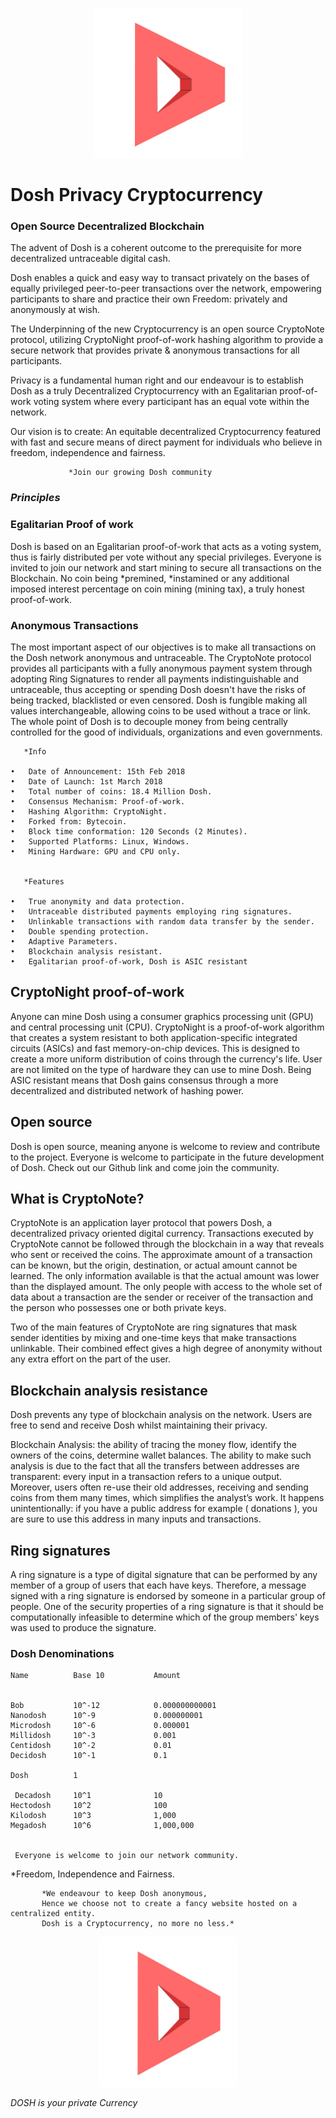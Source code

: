 
<p align="center">
  <img src="dosh-icon.png" width="240" height="240">
</p>


#  Dosh Privacy Cryptocurrency


### Open Source Decentralized Blockchain

The advent of Dosh is a coherent outcome to the prerequisite for more decentralized untraceable digital cash. 

  Dosh enables a quick and easy way to transact privately on the bases of equally privileged peer-to-peer transactions over the network, empowering participants to share and practice their own Freedom: privately and anonymously at wish.
  	
  The Underpinning of the new Cryptocurrency is an open source CryptoNote protocol, utilizing CryptoNight proof-of-work hashing algorithm to provide a secure network that provides private & anonymous transactions for all participants.

  Privacy is a fundamental human right and our endeavour is to establish Dosh as a truly Decentralized Cryptocurrency with an Egalitarian proof-of-work voting system where every participant has an equal vote within the network.

  Our vision is to create: An equitable decentralized Cryptocurrency featured with fast and secure means of direct payment for individuals who believe in freedom, independence and fairness.

                 *Join our growing Dosh community
  
### *Principles*


### Egalitarian Proof of work

Dosh is based on an Egalitarian proof-of-work that acts as a voting system, thus is fairly distributed per vote without any special privileges. Everyone is invited to join our network and start mining to secure all transactions on the Blockchain. No coin being *premined, *instamined or any additional imposed interest percentage on coin mining (mining tax), a truly honest proof-of-work.


### Anonymous Transactions

The most important aspect of our objectives is to make all transactions on the Dosh network anonymous and untraceable. The CryptoNote protocol provides all participants with a fully anonymous payment system through adopting Ring Signatures to render all payments indistinguishable and untraceable, thus accepting or spending Dosh doesn't have the risks of being tracked, blacklisted or even censored. Dosh is fungible making all values interchangeable, allowing coins to be used without a trace or link. The whole point of Dosh is to decouple money from being centrally controlled for the good of individuals, organizations and even governments.

       *Info

    •	Date of Announcement: 15th Feb 2018
    •	Date of Launch: 1st March 2018
    •	Total number of coins: 18.4 Million Dosh.
    •	Consensus Mechanism: Proof-of-work.
    •	Hashing Algorithm: CryptoNight.
    •	Forked from: Bytecoin.
    •	Block time conformation: 120 Seconds (2 Minutes).
    •	Supported Platforms: Linux, Windows.
    •	Mining Hardware: GPU and CPU only.


       *Features                                      

    •	True anonymity and data protection.
    •	Untraceable distributed payments employing ring signatures.
    •	Unlinkable transactions with random data transfer by the sender.
    •	Double spending protection.
    •	Adaptive Parameters. 
    •	Blockchain analysis resistant.
    •	Egalitarian proof-of-work, Dosh is ASIC resistant

      



## CryptoNight proof-of-work
  
  Anyone can mine Dosh using a consumer graphics processing unit (GPU) and central processing unit (CPU). CryptoNight is a proof-of-work algorithm that creates a system resistant to both application-specific integrated circuits (ASICs) and fast memory-on-chip devices. This is designed to create a more uniform distribution of coins through the currency's life. User are not limited on the type of hardware they can use to mine Dosh. Being ASIC resistant means that Dosh gains consensus through a more decentralized and distributed network of hashing power.

## Open source

  Dosh is open source, meaning anyone is welcome to review and contribute to the project. Everyone is welcome to participate in the future development of Dosh. Check out our Github link and come join the community. 

## What is CryptoNote?
 
  CryptoNote is an application layer protocol that powers Dosh, a decentralized privacy oriented digital currency.
 Transactions executed by CryptoNote cannot be followed through the blockchain in a way that reveals who sent or received the coins. The approximate amount of a transaction can be known, but the origin, destination, or actual amount cannot be learned. The only information available is that the actual amount was lower than the displayed amount. The only people with access to the whole set of data about a transaction are the sender or receiver of the transaction and the person who possesses one or both private keys.

  Two of the main features of CryptoNote are ring signatures that mask sender identities by mixing and one-time keys that make transactions unlinkable. Their combined effect gives a high degree of anonymity without any extra effort on the part of the user.

## Blockchain analysis resistance

  Dosh prevents any type of blockchain analysis on the network. Users are free to send and receive Dosh whilst maintaining their privacy.

  Blockchain Analysis: the ability of tracing the money flow, identify the owners of the coins, determine wallet balances. The ability to make such analysis is due to the fact that all the transfers between addresses are transparent: every input in a transaction refers to a unique output. Moreover, users often re-use their old addresses, receiving and sending coins from them many times, which simplifies the analyst’s work. It happens unintentionally: if you have a public address for example ( donations ), you are sure to use this address in many inputs and transactions.

## Ring signatures

  A ring signature is a type of digital signature that can be performed by any member of a group of users that each have keys. Therefore, a message signed with a ring signature is endorsed by someone in a particular group of people. One of the security properties of a ring signature is that it should be computationally infeasible to determine which of the group members' keys was used to produce the signature.


### Dosh Denominations

    Name          Base 10           Amount
    
     
    Bob           10^-12            0.000000000001
    Nanodosh      10^-9             0.000000001
    Microdosh     10^-6             0.000001
    Millidosh     10^-3             0.001
    Centidosh     10^-2             0.01
    Decidosh      10^-1             0.1
    
    Dosh          1
     
     Decadosh     10^1              10
    Hectodosh     10^2              100
    Kilodosh      10^3              1,000
    Megadosh      10^6              1,000,000


     Everyone is welcome to join our network community.


*Freedom, Independence and Fairness.
 
 
           
           *We endeavour to keep Dosh anonymous, 
           Hence we choose not to create a fancy website hosted on a centralized entity.
           Dosh is a Cryptocurrency, no more no less.*
           
           
 <p align="center">
  <img src="dosh-icon.png" width="220" height="240">
</p>

  *DOSH is your private Currency*

